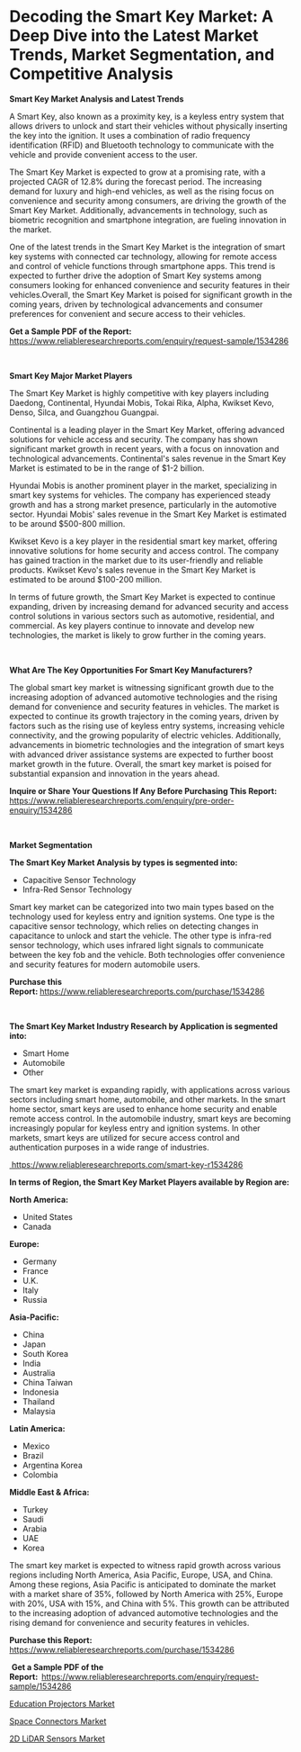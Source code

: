 <p><h1>Decoding the Smart Key Market: A Deep Dive into the Latest Market Trends, Market Segmentation, and Competitive Analysis</h1></p><p><strong>Smart Key Market Analysis and Latest Trends</strong></p>
<p><p>A Smart Key, also known as a proximity key, is a keyless entry system that allows drivers to unlock and start their vehicles without physically inserting the key into the ignition. It uses a combination of radio frequency identification (RFID) and Bluetooth technology to communicate with the vehicle and provide convenient access to the user.</p><p>The Smart Key Market is expected to grow at a promising rate, with a projected CAGR of 12.8% during the forecast period. The increasing demand for luxury and high-end vehicles, as well as the rising focus on convenience and security among consumers, are driving the growth of the Smart Key Market. Additionally, advancements in technology, such as biometric recognition and smartphone integration, are fueling innovation in the market.</p><p>One of the latest trends in the Smart Key Market is the integration of smart key systems with connected car technology, allowing for remote access and control of vehicle functions through smartphone apps. This trend is expected to further drive the adoption of Smart Key systems among consumers looking for enhanced convenience and security features in their vehicles.Overall, the Smart Key Market is poised for significant growth in the coming years, driven by technological advancements and consumer preferences for convenient and secure access to their vehicles.</p></p>
<p><strong>Get a Sample PDF of the Report:&nbsp;</strong> <a href="https://www.reliableresearchreports.com/enquiry/request-sample/1534286">https://www.reliableresearchreports.com/enquiry/request-sample/1534286</a></p>
<p>&nbsp;</p>
<p><strong>Smart Key Major Market Players</strong></p>
<p><p>The Smart Key Market is highly competitive with key players including Daedong, Continental, Hyundai Mobis, Tokai Rika, Alpha, Kwikset Kevo, Denso, Silca, and Guangzhou Guangpai. </p><p>Continental is a leading player in the Smart Key Market, offering advanced solutions for vehicle access and security. The company has shown significant market growth in recent years, with a focus on innovation and technological advancements. Continental's sales revenue in the Smart Key Market is estimated to be in the range of $1-2 billion.</p><p>Hyundai Mobis is another prominent player in the market, specializing in smart key systems for vehicles. The company has experienced steady growth and has a strong market presence, particularly in the automotive sector. Hyundai Mobis' sales revenue in the Smart Key Market is estimated to be around $500-800 million.</p><p>Kwikset Kevo is a key player in the residential smart key market, offering innovative solutions for home security and access control. The company has gained traction in the market due to its user-friendly and reliable products. Kwikset Kevo's sales revenue in the Smart Key Market is estimated to be around $100-200 million.</p><p>In terms of future growth, the Smart Key Market is expected to continue expanding, driven by increasing demand for advanced security and access control solutions in various sectors such as automotive, residential, and commercial. As key players continue to innovate and develop new technologies, the market is likely to grow further in the coming years.</p></p>
<p>&nbsp;</p>
<p><strong>What Are The Key Opportunities For Smart Key Manufacturers?</strong></p>
<p><p>The global smart key market is witnessing significant growth due to the increasing adoption of advanced automotive technologies and the rising demand for convenience and security features in vehicles. The market is expected to continue its growth trajectory in the coming years, driven by factors such as the rising use of keyless entry systems, increasing vehicle connectivity, and the growing popularity of electric vehicles. Additionally, advancements in biometric technologies and the integration of smart keys with advanced driver assistance systems are expected to further boost market growth in the future. Overall, the smart key market is poised for substantial expansion and innovation in the years ahead.</p></p>
<p><strong>Inquire or Share Your Questions If Any Before Purchasing This Report:</strong> <a href="https://www.reliableresearchreports.com/enquiry/pre-order-enquiry/1534286">https://www.reliableresearchreports.com/enquiry/pre-order-enquiry/1534286</a></p>
<p>&nbsp;</p>
<p><strong>Market Segmentation</strong></p>
<p><strong>The Smart Key Market Analysis by types is segmented into:</strong></p>
<p><ul><li>Capacitive Sensor Technology</li><li>Infra-Red Sensor Technology</li></ul></p>
<p><p>Smart key market can be categorized into two main types based on the technology used for keyless entry and ignition systems. One type is the capacitive sensor technology, which relies on detecting changes in capacitance to unlock and start the vehicle. The other type is infra-red sensor technology, which uses infrared light signals to communicate between the key fob and the vehicle. Both technologies offer convenience and security features for modern automobile users.</p></p>
<p><strong>Purchase this Report:&nbsp;</strong><a href="https://www.reliableresearchreports.com/purchase/1534286">https://www.reliableresearchreports.com/purchase/1534286</a></p>
<p>&nbsp;</p>
<p><strong>The Smart Key Market Industry Research by Application is segmented into:</strong></p>
<p><ul><li>Smart Home</li><li>Automobile</li><li>Other</li></ul></p>
<p><p>The smart key market is expanding rapidly, with applications across various sectors including smart home, automobile, and other markets. In the smart home sector, smart keys are used to enhance home security and enable remote access control. In the automobile industry, smart keys are becoming increasingly popular for keyless entry and ignition systems. In other markets, smart keys are utilized for secure access control and authentication purposes in a wide range of industries.</p></p>
<p><a href="https://www.reliableresearchreports.com/smart-key-r1534286">&nbsp;https://www.reliableresearchreports.com/smart-key-r1534286</a></p>
<p><strong>In terms of Region, the Smart Key Market Players available by Region are:</strong></p>
<p>
    <p> <strong> North America: </strong>
        <ul>
            <li>United States</li>
            <li>Canada</li>
        </ul>
        </p> 
    <p> <strong> Europe: </strong>
        <ul>
            <li>Germany</li>
            <li>France</li>
            <li>U.K.</li>
            <li>Italy</li>
            <li>Russia</li>
        </ul>
        </p> 
    <p> <strong> Asia-Pacific: </strong>
        <ul>
            <li>China</li>
            <li>Japan</li>
            <li>South Korea</li>
            <li>India</li>
            <li>Australia</li>
            <li>China Taiwan</li>
            <li>Indonesia</li>
            <li>Thailand</li>
            <li>Malaysia</li>
        </ul>
        </p> 
    <p> <strong> Latin America: </strong>
        <ul>
            <li>Mexico</li>
            <li>Brazil</li>
            <li>Argentina Korea</li>
            <li>Colombia</li>
        </ul>
        </p> 
    <p> <strong> Middle East & Africa: </strong>
        <ul>
            <li>Turkey</li>
            <li>Saudi</li>
            <li>Arabia</li>
            <li>UAE</li>
            <li>Korea</li>
        </ul>
    </p>
    </p>
<p><p>The smart key market is expected to witness rapid growth across various regions including North America, Asia Pacific, Europe, USA, and China. Among these regions, Asia Pacific is anticipated to dominate the market with a market share of 35%, followed by North America with 25%, Europe with 20%, USA with 15%, and China with 5%. This growth can be attributed to the increasing adoption of advanced automotive technologies and the rising demand for convenience and security features in vehicles.</p></p>
<p><strong>Purchase this Report: </strong><a href="https://www.reliableresearchreports.com/purchase/1534286">https://www.reliableresearchreports.com/purchase/1534286</a></p>
<p>&nbsp;<strong>Get a Sample PDF of the Report:&nbsp;&nbsp;</strong><a href="https://www.reliableresearchreports.com/enquiry/request-sample/1534286">https://www.reliableresearchreports.com/enquiry/request-sample/1534286</a></p>
<p><strong></strong></p>
<p><p><a href="https://github.com/tiannaStark1/Market-Research-Report-List-1/blob/main/education-projectors-market.md">Education Projectors Market</a></p><p><a href="https://github.com/cathyMaggio37/Market-Research-Report-List-1/blob/main/space-connectors-market.md">Space Connectors Market</a></p><p><a href="https://github.com/KaliWatsica/Market-Research-Report-List-1/blob/main/2d-lidar-sensors-market.md">2D LiDAR Sensors Market</a></p></p>